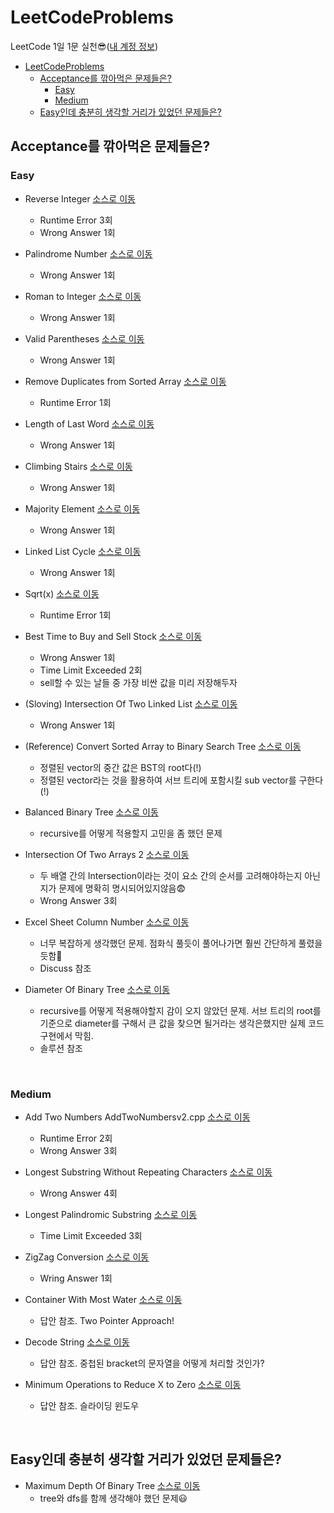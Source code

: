 # LeetCodeProblems

LeetCode 1일 1문 실천😎([내 계정 정보](https://leetcode.com/chelseafandev/))

- [LeetCodeProblems](#leetcodeproblems)
  - [Acceptance를 깎아먹은 문제들은?](#acceptance를-깎아먹은-문제들은)
    - [Easy](#easy)
    - [Medium](#medium)
  - [Easy인데 충분히 생각할 거리가 있었던 문제들은?](#easy인데-충분히-생각할-거리가-있었던-문제들은)

## Acceptance를 깎아먹은 문제들은?
### Easy
- Reverse Integer [소스로 이동](https://github.com/junhaeng90/LeetCodeProblems/blob/main/Easy/ReverseInteger.cpp)
  - Runtime Error 3회
  - Wrong Answer 1회

- Palindrome Number [소스로 이동](https://github.com/junhaeng90/LeetCodeProblems/blob/main/Easy/PalindromeNumber.cpp)
  - Wrong Answer 1회

- Roman to Integer [소스로 이동](https://github.com/junhaeng90/LeetCodeProblems/blob/main/Easy/RomanToInteger.cpp)
  - Wrong Answer 1회

- Valid Parentheses [소스로 이동](https://github.com/junhaeng90/LeetCodeProblems/blob/main/Easy/ValidParentheses.cpp)
  - Wrong Answer 1회
  
- Remove Duplicates from Sorted Array [소스로 이동](https://github.com/junhaeng90/LeetCodeProblems/blob/main/Easy/RemoveDuplicate.cpp)
  - Runtime Error 1회

- Length of Last Word [소스로 이동](https://github.com/junhaeng90/LeetCodeProblems/blob/main/Easy/LengthOfLastWord.cpp)
  - Wrong Answer 1회

- Climbing Stairs [소스로 이동](https://github.com/junhaeng90/LeetCodeProblems/blob/main/Easy/ClimbingStairs.cpp)
  - Wrong Answer 1회

- Majority Element [소스로 이동](https://github.com/junhaeng90/LeetCodeProblems/blob/main/Easy/MajorityElement.cpp)
  - Wrong Answer 1회

- Linked List Cycle [소스로 이동](https://github.com/junhaeng90/LeetCodeProblems/blob/main/Easy/LinkedListCycle.cpp)
  - Wrong Answer 1회

- Sqrt(x) [소스로 이동](https://github.com/junhaeng90/LeetCodeProblems/blob/main/Easy/Sqrtx.cpp)
  - Runtime Error 1회

- Best Time to Buy and Sell Stock [소스로 이동](https://github.com/junhaeng90/LeetCodeProblems/blob/main/Easy/BestTimeToBuyandSellStock.cpp)
  - Wrong Answer 1회
  - Time Limit Exceeded 2회
  - sell할 수 있는 날들 중 가장 비싼 값을 미리 저장해두자

- (Sloving) Intersection Of Two Linked List [소스로 이동](https://github.com/junhaeng90/LeetCodeProblems/blob/main/Easy/IntersectionOfTwoLinkedList.cpp)
  - Wrong Answer 1회
  
- (Reference) Convert Sorted Array to Binary Search Tree [소스로 이동](https://github.com/junhaeng90/LeetCodeProblems/blob/main/Easy/ConvertSortedArraytoBST.cpp)
  - 정렬된 vector의 중간 값은 BST의 root다(!)
  - 정렬된 vector라는 것을 활용하여 서브 트리에 포함시킬 sub vector를 구한다(!)

- Balanced Binary Tree [소스로 이동](https://github.com/junhaeng90/LeetCodeProblems/blob/main/Easy/BalancedBinaryTree.cpp)
  - recursive를 어떻게 적용할지 고민을 좀 했던 문제

- Intersection Of Two Arrays 2 [소스로 이동](https://github.com/junhaeng90/LeetCodeProblems/blob/main/Easy/IntersectionOfTwoArrays2.cpp)
  - 두 배열 간의 Intersection이라는 것이 요소 간의 순서를 고려해야하는지 아닌지가 문제에 명확히 명시되어있지않음😨
  - Wrong Answer 3회

- Excel Sheet Column Number [소스로 이동](https://github.com/junhaeng90/LeetCodeProblems/blob/main/Easy/ExcelSheetColumnNumber.cpp)
  - 너무 복잡하게 생각했던 문제. 점화식 풀듯이 풀어나가면 훨씬 간단하게 풀렸을듯함😬
  - Discuss 참조

- Diameter Of Binary Tree [소스로 이동](https://github.com/junhaeng90/LeetCodeProblems/blob/main/Easy/DiameterOfBinaryTree.cpp)
  - recursive를 어떻게 적용해야할지 감이 오지 않았던 문제. 서브 트리의 root를 기준으로 diameter를 구해서 큰 값을 찾으면 될거라는 생각은했지만 실제 코드 구현에서 막힘.
  - 솔루션 참조
<br>

### Medium
- Add Two Numbers
AddTwoNumbersv2.cpp [소스로 이동](https://github.com/junhaeng90/LeetCodeProblems/blob/main/Medium/AddTwoNumbersv2.cpp)
  - Runtime Error 2회
  - Wrong Answer 3회

- Longest Substring Without Repeating Characters [소스로 이동](https://github.com/junhaeng90/LeetCodeProblems/blob/main/Medium/LongestSubstringWRC.cpp)
  - Wrong Answer 4회

- Longest Palindromic Substring [소스로 이동](https://github.com/junhaeng90/LeetCodeProblems/blob/main/Medium/LongestPalindromicSubstring.cpp)
  - Time Limit Exceeded 3회

- ZigZag Conversion [소스로 이동](https://github.com/junhaeng90/LeetCodeProblems/blob/main/Medium/ZigZagConversion.cpp)
  - Wring Answer 1회

- Container With Most Water [소스로 이동](https://github.com/junhaeng90/LeetCodeProblems/blob/main/Medium/ContainerWithMostWater.cpp)
  - 답안 참조. Two Pointer Approach!

- Decode String [소스로 이동](https://github.com/chelseafandev/LeetCodeProblems/blob/main/Medium/DecodeString.cpp)
  - 답안 참조. 중첩된 bracket의 문자열을 어떻게 처리할 것인가?

- Minimum Operations to Reduce X to Zero [소스로 이동](https://github.com/chelseafandev/LeetCodeProblems/blob/main/Medium/MinimumOperationstoReduceXtoZero.cpp)
  - 답안 참조. 슬라이딩 윈도우

<br>

## Easy인데 충분히 생각할 거리가 있었던 문제들은?
- Maximum Depth Of Binary Tree [소스로 이동](https://github.com/junhaeng90/LeetCodeProblems/blob/main/Easy/MaximumDepthOfBinaryTree.cpp)
  - tree와 dfs를 함께 생각해야 했던 문제😃